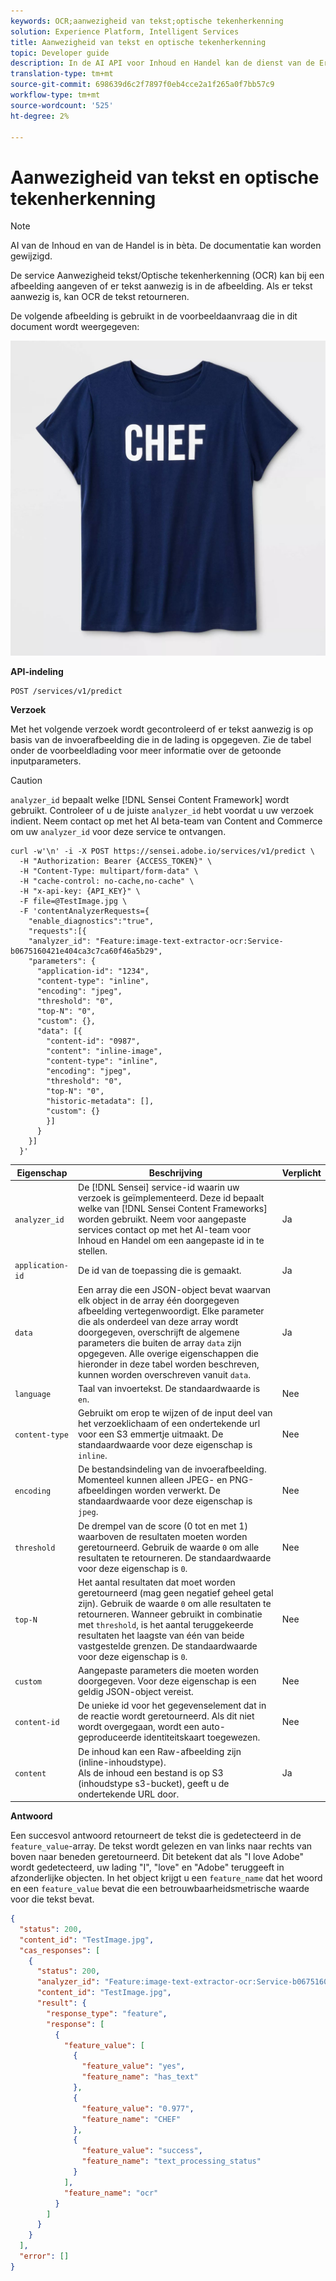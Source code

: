 ```yaml
---
keywords: OCR;aanwezigheid van tekst;optische tekenherkenning
solution: Experience Platform, Intelligent Services
title: Aanwezigheid van tekst en optische tekenherkenning
topic: Developer guide
description: In de AI API voor Inhoud en Handel kan de dienst van de Erkenning van het Karakter van de Tekst Aanwezigheid/Optische (OCR) van het Karakter erop wijzen als de tekst in een bepaalde beeld aanwezig is. Als er tekst aanwezig is, kan OCR de tekst retourneren.
translation-type: tm+mt
source-git-commit: 698639d6c2f7897f0eb4cce2a1f265a0f7bb57c9
workflow-type: tm+mt
source-wordcount: '525'
ht-degree: 2%

---
```



# Aanwezigheid van tekst en optische tekenherkenning

>[!NOTE]
>
>AI van de Inhoud en van de Handel is in bèta. De documentatie kan worden gewijzigd.

De service Aanwezigheid tekst/Optische tekenherkenning (OCR) kan bij een afbeelding aangeven of er tekst aanwezig is in de afbeelding. Als er tekst aanwezig is, kan OCR de tekst retourneren.

De volgende afbeelding is gebruikt in de voorbeeldaanvraag die in dit document wordt weergegeven:

![testafbeelding](../images/shef.jpeg)

**API-indeling**

```http
POST /services/v1/predict
```

**Verzoek**

Met het volgende verzoek wordt gecontroleerd of er tekst aanwezig is op basis van de invoerafbeelding die in de lading is opgegeven. Zie de tabel onder de voorbeeldlading voor meer informatie over de getoonde inputparameters.

>[!CAUTION]
>
>`analyzer_id` bepaalt welke  [!DNL Sensei Content Framework] wordt gebruikt. Controleer of u de juiste `analyzer_id` hebt voordat u uw verzoek indient. Neem contact op met het AI beta-team van Content and Commerce om uw `analyzer_id` voor deze service te ontvangen.

```SHELL
curl -w'\n' -i -X POST https://sensei.adobe.io/services/v1/predict \
  -H "Authorization: Bearer {ACCESS_TOKEN}" \
  -H "Content-Type: multipart/form-data" \
  -H "cache-control: no-cache,no-cache" \
  -H "x-api-key: {API_KEY}" \
  -F file=@TestImage.jpg \
  -F 'contentAnalyzerRequests={
    "enable_diagnostics":"true",
    "requests":[{
    "analyzer_id": "Feature:image-text-extractor-ocr:Service-b0675160421e404ca3c7ca60f46a5b29",
    "parameters": {
      "application-id": "1234",
      "content-type": "inline",
      "encoding": "jpeg",
      "threshold": "0",
      "top-N": "0",
      "custom": {},
      "data": [{
        "content-id": "0987",
        "content": "inline-image",
        "content-type": "inline",
        "encoding": "jpeg",
        "threshold": "0",
        "top-N": "0",
        "historic-metadata": [],
        "custom": {}
        }]
      }
    }]
  }'
```

| Eigenschap | Beschrijving | Verplicht |
| --- | --- | --- |
| `analyzer_id` | De [!DNL Sensei] service-id waarin uw verzoek is geïmplementeerd. Deze id bepaalt welke van [!DNL Sensei Content Frameworks] worden gebruikt. Neem voor aangepaste services contact op met het AI-team voor Inhoud en Handel om een aangepaste id in te stellen. | Ja |
| `application-id` | De id van de toepassing die is gemaakt. | Ja |
| `data` | Een array die een JSON-object bevat waarvan elk object in de array één doorgegeven afbeelding vertegenwoordigt. Elke parameter die als onderdeel van deze array wordt doorgegeven, overschrijft de algemene parameters die buiten de array `data` zijn opgegeven. Alle overige eigenschappen die hieronder in deze tabel worden beschreven, kunnen worden overschreven vanuit `data`. | Ja |
| `language` | Taal van invoertekst. De standaardwaarde is `en`. | Nee |
| `content-type` | Gebruikt om erop te wijzen of de input deel van het verzoeklichaam of een ondertekende url voor een S3 emmertje uitmaakt. De standaardwaarde voor deze eigenschap is `inline`. | Nee |
| `encoding` | De bestandsindeling van de invoerafbeelding. Momenteel kunnen alleen JPEG- en PNG-afbeeldingen worden verwerkt. De standaardwaarde voor deze eigenschap is `jpeg`. | Nee |
| `threshold` | De drempel van de score (0 tot en met 1) waarboven de resultaten moeten worden geretourneerd. Gebruik de waarde `0` om alle resultaten te retourneren. De standaardwaarde voor deze eigenschap is `0`. | Nee |
| `top-N` | Het aantal resultaten dat moet worden geretourneerd (mag geen negatief geheel getal zijn). Gebruik de waarde `0` om alle resultaten te retourneren. Wanneer gebruikt in combinatie met `threshold`, is het aantal teruggekeerde resultaten het laagste van één van beide vastgestelde grenzen. De standaardwaarde voor deze eigenschap is `0`. | Nee |
| `custom` | Aangepaste parameters die moeten worden doorgegeven. Voor deze eigenschap is een geldig JSON-object vereist. | Nee |
| `content-id` | De unieke id voor het gegevenselement dat in de reactie wordt geretourneerd. Als dit niet wordt overgegaan, wordt een auto-geproduceerde identiteitskaart toegewezen. | Nee |
| `content` | De inhoud kan een Raw-afbeelding zijn (inline-inhoudstype). <br> Als de inhoud een bestand is op S3 (inhoudstype s3-bucket), geeft u de ondertekende URL door. | Ja |

**Antwoord**

Een succesvol antwoord retourneert de tekst die is gedetecteerd in de `feature_value`-array. De tekst wordt gelezen en van links naar rechts van boven naar beneden geretourneerd. Dit betekent dat als &quot;I love Adobe&quot; wordt gedetecteerd, uw lading &quot;I&quot;, &quot;love&quot; en &quot;Adobe&quot; teruggeeft in afzonderlijke objecten. In het object krijgt u een `feature_name` dat het woord en een `feature_value` bevat die een betrouwbaarheidsmetrische waarde voor die tekst bevat.

```json
{
  "status": 200,
  "content_id": "TestImage.jpg",
  "cas_responses": [
    {
      "status": 200,
      "analyzer_id": "Feature:image-text-extractor-ocr:Service-b0675160421e404ca3c7ca60f46a5b29",
      "content_id": "TestImage.jpg",
      "result": {
        "response_type": "feature",
        "response": [
          {
            "feature_value": [
              {
                "feature_value": "yes",
                "feature_name": "has_text"
              },
              {
                "feature_value": "0.977",
                "feature_name": "CHEF"
              },
              {
                "feature_value": "success",
                "feature_name": "text_processing_status"
              }
            ],
            "feature_name": "ocr"
          }
        ]
      }
    }
  ],
  "error": []
}
```
